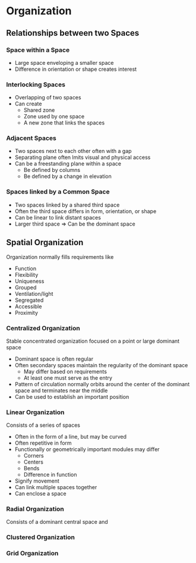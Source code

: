 # Organization

## Relationships between two Spaces

### Space within a Space

- Large space enveloping a smaller space
- Difference in orientation or shape creates interest

### Interlocking Spaces

- Overlapping of two spaces
- Can create
	- Shared zone
	- Zone used by one space
	- A new zone that links the spaces

### Adjacent Spaces

- Two spaces next to each other often with a gap
- Separating plane often lmits visual and physical access
- Can be a freestanding plane within a space
	- Be defined by columns
	- Be defined by a change in elevation

### Spaces linked by a Common Space

- Two spaces linked by a shared third space
- Often the third space differs in form, orientation, or shape
- Can be linear to link distant spaces
- Larger third space => Can be the dominant space

## Spatial Organization

Organization normally fills requirements like
- Function
- Flexibility
- Uniqueness
- Grouped
- Ventilation/light
- Segregated
- Accessible
- Proximity

### Centralized Organization

Stable concentrated organization focused on a point or large dominant space
- Dominant space is often regular
- Often secondary spaces maintain the regularity of the dominant space
	- May differ based on requirements
	- At least one must serve as the entry
- Pattern of circulation normally orbits around the center of the dominant space and terminates near the middle
- Can be used to establish an important position

### Linear Organization

Consists of a series of spaces
- Often in the form of a line, but may be curved
- Often repetitive in form
- Functionally or geometrically important modules may differ
	- Corners
	- Centers
	- Bends
	- Difference in function
- Signify movement
- Can link multiple spaces together
- Can enclose a space

### Radial Organization

Consists of a dominant central space and 

### Clustered Organization

### Grid Organization
